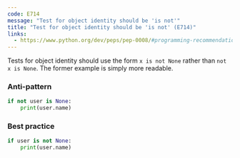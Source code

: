 ```yaml
---
code: E714
message: "Test for object identity should be 'is not'"
title: "Test for object identity should be 'is not' (E714)"
links:
  - https://www.python.org/dev/peps/pep-0008/#programming-recommendations
---
```


Tests for object identity should use the form `x is not None` rather than `not x is None`. The former example is simply more readable.

### Anti-pattern

```python
if not user is None:
    print(user.name)
```

### Best practice

```python
if user is not None:
    print(user.name)
```
